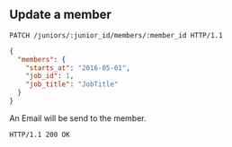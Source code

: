 ## Update a  member

```http
PATCH /juniors/:junior_id/members/:member_id HTTP/1.1
```

```json
{
  "members": {
    "starts_at": "2016-05-01",
    "job_id": 1,
    "job_title": "JobTitle"
  }
}
```

An Email will be send to the member.

```http
HTTP/1.1 200 OK
```
